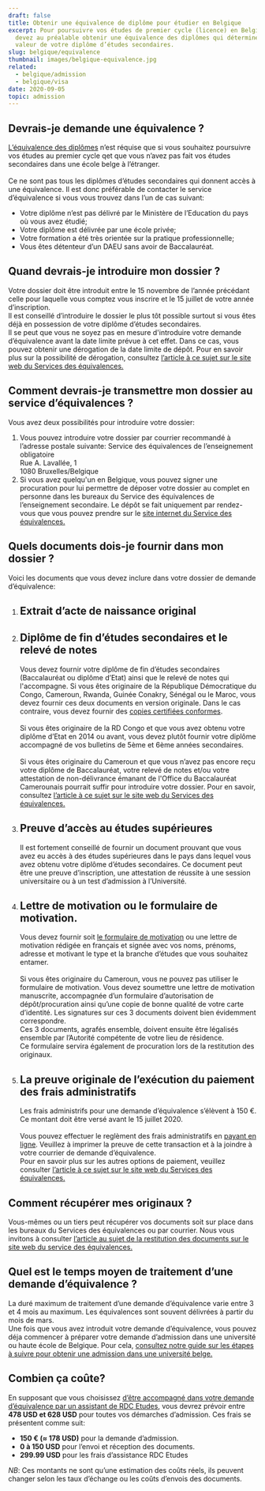```yaml
---
draft: false
title: Obtenir une équivalence de diplôme pour étudier en Belgique
excerpt: Pour poursuivre vos études de premier cycle (licence) en Belgique, vous
  devez au préalable obtenir une équivalence des diplômes qui déterminera la
  valeur de votre diplôme d’études secondaires.
slug: belgique/equivalence
thumbnail: images/belgique-equivalence.jpg
related:
  - belgique/admission
  - belgique/visa
date: 2020-09-05
topic: admission
---
```

## Devrais-je demande une équivalence ?

<a href="http://www.equivalences.cfwb.be/index.php?id=1760" target="_blank" rel="noreferrer noopener">L’équivalence des diplômes</a> n’est réquise que si vous souhaitez poursuivre vos études au premier cycle qet que vous n’avez pas fait vos études secondaires dans une école belge à l’étranger.
\
\
Ce ne sont pas tous les diplômes d’études secondaires qui donnent accès à une équivalence. Il est donc préférable de contacter le service d’équivalence si vous vous trouvez dans l’un de cas suivant:

* Votre diplôme n’est pas délivré par le Ministère de l’Education du pays où vous avez étudié;
* Votre diplôme est délivrée par une école privée;
* Votre formation a été très orientée sur la pratique professionnelle;
* Vous êtes détenteur d’un DAEU sans avoir de Baccalauréat.

## Quand devrais-je introduire mon dossier ?

Votre dossier doit être introduit entre le 15 novembre de l’année précédant celle pour laquelle vous comptez vous inscrire et le 15 juillet de votre année d’inscription.
\
Il est conseillé d’introduire le dossier le plus tôt possible surtout si vous êtes déjà en possession de votre diplôme d’études secondaires.
\
Il se peut que vous ne soyez pas en mesure d'introduire votre demande d’équivalence avant la date limite prévue à cet effet. Dans ce cas, vous pouvez obtenir une dérogation de la date limite de dépôt.
Pour en savoir plus sur la possibilité de dérogation, consultez <a href="http://www.equivalences.cfwb.be/index.php?id=708" target="_blank" rel="noopener noreferrer">l’article à ce sujet sur le site web du Services des équivalences.</a>

## Comment devrais-je transmettre mon dossier au service d’équivalences ?

Vous avez deux possibilités pour introduire votre dossier:

1. Vous pouvez introduire votre dossier par courrier recommandé à l’adresse postale suivante:
   Service des équivalences de l’enseignement obligatoire\
   Rue A. Lavallée, 1\
   1080 Bruxelles/Belgique
2. Si vous avez quelqu'un en Belgique, vous pouvez signer une procuration pour lui permettre de déposer votre dossier au complet en personne dans les bureaux du Service des équivalences de l’enseignement secondaire. Le dépôt se fait uniquement par rendez-vous que vous pouvez prendre sur le <a href="https://www.formulairesweb.cfwb.be/equi_ens_oblig/formulaire_equivalence.html" target="_blank" rel="noopener noreferrer">site internet du Service des équivalences.</a>

## Quels documents dois-je fournir dans mon dossier ?

Voici les documents que vous devez inclure dans votre dossier de demande d’équivalence:

1. ## Extrait d’acte de naissance original
2. ## Diplôme de fin d’études secondaires et le relevé de notes

   Vous devez fournir votre diplôme de fin d’études secondaires (Baccalauréat ou diplôme d’Etat) ainsi que le relevé de notes qui l'accompagne.
   Si vous êtes originaire de la République Démocratique du Congo, Cameroun, Rwanda, Guinée Conakry, Sénégal ou le Maroc, vous devez fournir ces deux documents en version originale.
   Dans le cas contraire, vous devez fournir des <a href="http://www.equivalences.cfwb.be/index.php?id=copiescc" target="_blank" rel="noopener noreferrer">copies certifiées conformes</a>.
   \
   \
   Si vous êtes originaire de la RD Congo et que vous avez obtenu votre diplôme d’Etat en 2014 ou avant, vous devez plutôt fournir votre diplôme accompagné de vos bulletins de 5ème et 6ème années secondaires.
   \
   \
   Si vous êtes originaire du Cameroun et que vous n’avez pas encore reçu votre diplôme de Baccalauréat, votre relevé de notes et/ou votre attestation de non-délivrance émanant de l'Office du Baccalauréat Camerounais pourrait suffir pour introduire votre dossier. Pour en savoir, consultez <a href="http://www.equivalences.cfwb.be/index.php?id=830" target="_blank" rel="noopener noreferrer">l’article à ce sujet sur le site web du Services des équivalences.</a>
3. ## Preuve d’accès au études supérieures

   Il est fortement conseillé de fournir un document prouvant que vous avez eu accès à des études supérieures dans le pays dans lequel vous avez obtenu votre diplôme d’études secondaires.
   Ce document peut être une preuve d’inscription, une attestation de réussite à une session universitaire ou à un test d’admission à l’Université.
4. ## Lettre de motivation ou le formulaire de motivation.

   Vous devez fournir soit <a href="http://www.equivalences.cfwb.be/index.php?eID=tx_nawsecuredl&u=0&g=0&hash=b8c4f27e89a97efb46f327e800da8e638ebb1f15&file=fileadmin/sites/equisec/upload/equisec_super_editor/equisec_editor/documents/Lettres_de_motivation/Formulaire_equivalence_CESS.doc" target="_blank" rel="noopener noreferrer">le formulaire de motivation</a> ou une lettre de motivation rédigée en français et signée avec vos noms, prénoms, adresse et motivant le type et la branche d’études que vous souhaitez entamer.
   \
   \
   Si vous êtes originaire du Cameroun, vous ne pouvez pas utiliser le formulaire de motivation. Vous devez soumettre une lettre de motivation manuscrite, accompagnée d’un formulaire d’autorisation de dépôt/procuration ainsi qu’une copie de bonne qualité de votre carte d’identité. Les signatures sur ces 3 documents doivent bien évidemment correspondre.
   \
   Ces 3 documents, agrafés ensemble, doivent ensuite être légalisés ensemble par l’Autorité compétente de votre lieu de résidence.
   \
   Ce formulaire servira également de procuration lors de la restitution des originaux.
5. ## La preuve originale de l’exécution du paiement des frais administratifs

   Les frais administrifs pour une demande d’équivalence s’élèvent à 150 €. Ce montant doit être versé avant le 15 juillet 2020.
   \
   \
   Vous pouvez effectuer le reglèment des frais administratifs en <a href="https://www.enseignement.cfwb.be/paiement_equiv/" target="_blank" rel="noopener noreferrer">payant en ligne</a>. Veuillez à imprimer la preuve de cette transaction et à la joindre à votre courrier de demande d’équivalence.
   \
   Pour en savoir plus sur les autres options de paiement, veuillez consulter <a href="http://www.equivalences.cfwb.be/index.php?id=2782" target="_blank" rel="noopener noreferrer">l’article à ce sujet sur le site web du Services des équivalences.</a>

## Comment récupérer mes originaux ?

   Vous-mêmes ou un tiers peut récupérer vos documents soit sur place dans les bureaux du Services des équivalences ou par courrier. Nous vous invitons à consulter <a href="http://www.equivalences.cfwb.be/index.php?id=703" target="_blank" rel="noopener noreferrer">l’article au sujet de la restitution des documents sur le site web du service des équivalences.</a>

## Quel est le temps moyen de traitement d’une demande d’équivalence ?

   La duré maximum de traitement d’une demande d’équivalence varie entre 3 et 4 mois au maximum. Les équivalences sont souvent délivrées à partir du mois de mars.
   \
   Une fois que vous avez introduit votre demande d’équivalence, vous pouvez déja commencer à préparer votre demande d’admission dans une université ou haute école de Belgique. Pour cela, [consultez notre guide sur les étapes à suivre pour obtenir une admission dans une université belge.](/guides/belgique/admission)

## Combien ça coûte?

En supposant que vous choisissez [d’être accompagné dans votre demande d’équivalence par un assistant de RDC Etudes](/accompagnement), vous devrez prévoir entre **478 USD et 628 USD** pour toutes vos démarches d’admission.
Ces frais se présentent comme suit:

* **150 € (≈ 178 USD)** pour la demande d’admission.
* **0 à 150 USD** pour l’envoi et réception des documents.
* **299.99 USD** pour les frais d’assistance RDC Etudes

*NB*: Ces montants ne sont qu’une estimation des coûts réels, ils peuvent changer selon les taux d’échange ou les coûts d’envois des documents.